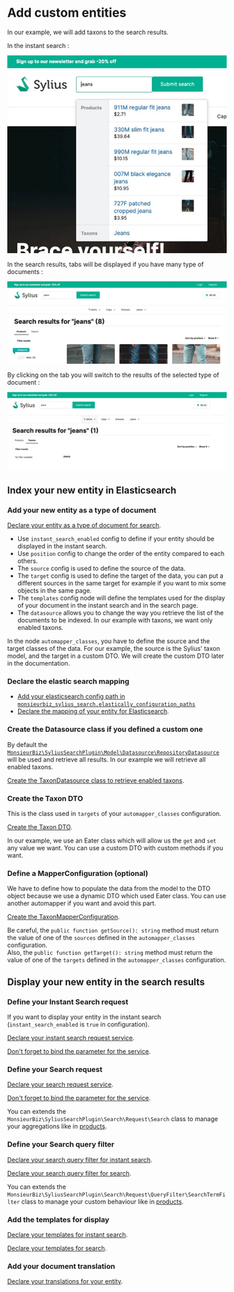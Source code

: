 # Add custom entities

In our example, we will add taxons to the search results.

In the instant search :

![Taxons displayed in the instant search results](img/taxon-instant.jpg)

In the search results, tabs will be displayed if you have many type of documents :

![Tabs displayed in the search results](img/taxon-search.jpg)

By clicking on the tab you will switch to the results of the selected type of document :

![Taxons displayed in the search results](img/taxon-search-2.jpg)

## Index your new entity in Elasticsearch

### Add your new entity as a type of document

[Declare your entity as a type of document for search](../dist/src/Resources/config/search/taxons.yaml).

- Use `instant_search_enabled` config to define if your entity should be displayed in the instant search.
- Use `position` config to change the order of the entity compared to each others.
- The `source` config is used to define the source of the data.
- The `target` config is used to define the target of the data, you can put a different sources in the same target for example if you want to mix some objects in the same page.
- The `templates` config node will define the templates used for the display of your document in the instant search and in the search page.
- The `datasource` allows you to change the way you retrieve the list of the documents to be indexed. In our example with taxons, we want only enabled taxons.

In the node `automapper_classes`, you have to define the source and the target classes of the data.
For our example, the source is the Sylius' taxon model, and the target in a custom DTO.
We will create the custom DTO later in the documentation.

### Declare the elastic search mapping

- [Add your elasticsearch config path in `monsieurbiz_sylius_search.elastically_configuration_paths`](../dist/config/packages/monsieurbiz_sylius_search_plugin.yaml#L9)
- [Declare the mapping of your entity for Elasticsearch](../dist/src/Resources/config/elasticsearch/app_taxon_mapping.yaml).

### Create the Datasource class if you defined a custom one

By default the [`MonsieurBiz\SyliusSearchPlugin\Model\Datasource\RepositoryDatasource`](/src/Model/Datasource/RepositoryDatasource.php) will be used and retrieve all results.
In our example we will retrieve all enabled taxons.  

[Create the TaxonDatasource class to retrieve enabled taxons](../dist/src/Search/Model/Datasource/TaxonDatasource.php).

### Create the Taxon DTO

This is the class used in `targets` of your `automapper_classes` configuration.

[Create the Taxon DTO](../dist/src/Search/Model/Taxon/TaxonDTO.php).

In our example, we use an Eater class which will allow us the `get` and `set` any value we want.
You can use a custom DTO with custom methods if you want.   

### Define a MapperConfiguration (optional)

We have to define how to populate the data from the model to the DTO object because we use a dynamic DTO which used Eater class.
You can use another automapper if you want and avoid this part.

[Create the TaxonMapperConfiguration](../dist/src/Search/Automapper/TaxonMapperConfiguration.php).

Be careful, the `public function getSource(): string` method must return the value of one of the `sources` defined in the `automapper_classes` configuration.  
Also, the `public function getTarget(): string` method must return the value of one of the `targets` defined in the `automapper_classes` configuration.

## Display your new entity in the search results

### Define your Instant Search request

If you want to display your entity in the instant search (`instant_search_enabled` is `true` in configuration).

[Declare your instant search request service](../dist/src/Resources/config/services.yaml#38).

[Don't forget to bind the parameter for the service](../dist/src/Resources/config/services.yaml#L6).

### Define your Search request

[Declare your search request service](../dist/src/Resources/config/services.yaml#45).

[Don't forget to bind the parameter for the service](../dist/src/Resources/config/services.yaml#L6).

You can extends the `MonsieurBiz\SyliusSearchPlugin\Search\Request\Search` class to manage your aggregations like in [products](../src/Search/Request/ProductRequest/Search.php).

### Define your Search query filter

[Declare your search query filter for instant search](../dist/src/Resources/config/services.yaml#55).

[Declare your search query filter for search](../dist/src/Resources/config/services.yaml#65).

You can extends the `MonsieurBiz\SyliusSearchPlugin\Search\Request\QueryFilter\SearchTermFilter` class to manage your custom behaviour like in [products](../src/Search/Request/QueryFilter/Product/SearchTermFilter.php).

### Add the templates for display

[Declare your templates for instant search](../dist/templates/bundles/MonsieurBizSyliusSearchPlugin/Instant/Taxon/_box.html.twig).

[Declare your templates for search](../dist/templates/bundles/MonsieurBizSyliusSearchPlugin/Search/Taxon/_box.html.twig).

### Add your document translation

[Declare your translations for your entity](../dist/translations/messages.en.yaml#L5).
